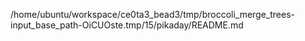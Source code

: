 /home/ubuntu/workspace/ce0ta3_bead3/tmp/broccoli_merge_trees-input_base_path-OiCUOste.tmp/15/pikaday/README.md